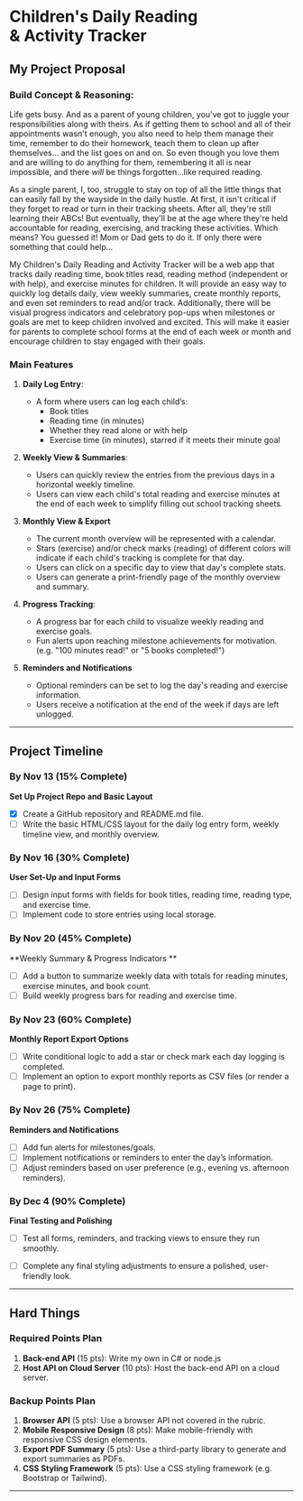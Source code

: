 # **Children's Daily Reading <br>& Activity Tracker**

## **My Project Proposal**

### **Build Concept & Reasoning:**
Life gets busy. And as a parent of young children, you've got to juggle your responsibilities along with theirs. As if getting them to school and all of their appointments wasn't enough, you also need to help them manage their time, remember to do their homework, teach them to clean up after themselves... and the list goes on and on. So even though you love them and are willing to do anything for them, remembering it all is near impossible, and there *will* be things forgotten...like required reading. 

As a single parent, I, too, struggle to stay on top of all the little things that can easily fall by the wayside in the daily hustle. At first, it isn't critical if they forget to read or turn in their tracking sheets. After all, they're still learning their ABCs! But eventually, they'll be at the age where they're held accountable for reading, exercising, and tracking these activities. Which means? You guessed it! Mom or Dad gets to do it. If only there were something that could help...

My Children's Daily Reading and Activity Tracker will be a web app that tracks daily reading time, book titles read, reading method (independent or with help), and exercise minutes for children. It will provide an easy way to quickly log details daily, view weekly summaries, create monthly reports, and even set reminders to read and/or track. Additionally, there will be visual progress indicators and celebratory pop-ups when milestones or goals are met to keep children involved and excited. This will make it easier for parents to complete school forms at the end of each week or month and encourage children to stay engaged with their goals.


### **Main Features**

1. **Daily Log Entry**:
   - A form where users can log each child’s:
     - Book titles
     - Reading time (in minutes)
     - Whether they read alone or with help
     - Exercise time (in minutes), starred if it meets their minute goal
   
2. **Weekly View & Summaries**:
   - Users can quickly review the entries from the previous days in a horizontal weekly timeline.
   - Users can view each child's total reading and exercise minutes at the end of each week to simplify filling out school tracking sheets.

3. **Monthly View & Export**
   - The current month overview will be represented with a calendar.
   - Stars (exercise) and/or check marks (reading) of different colors will indicate if each child's tracking is complete for that day.
   - Users can click on a specific day to view that day's complete stats. 
   - Users can generate a print-friendly page of the monthly overview and summary.
  
4. **Progress Tracking**:
   - A progress bar for each child to visualize weekly reading and exercise goals.
   - Fun alerts upon reaching milestone achievements for motivation. (e.g. "100 minutes read!" or "5 books completed!") 

5. **Reminders and Notifications**
   - Optional reminders can be set to log the day's reading and exercise information.
   - Users receive a notification at the end of the week if days are left unlogged.
 
---

## **Project Timeline**

### **By Nov 13 (15% Complete)**
**Set Up Project Repo and Basic Layout**
  - [x] Create a GitHub repository and README.md file.
  - [ ] Write the basic HTML/CSS layout for the daily log entry form, weekly timeline view, and monthly overview.
   
### **By Nov 16 (30% Complete)**
**User Set-Up and Input Forms**
  - [ ] Design input forms with fields for book titles, reading time, reading type, and exercise time.
  - [ ] Implement code to store entries using local storage.

### **By Nov 20 (45% Complete)**
**Weekly Summary & Progress Indicators **
  - [ ] Add a button to summarize weekly data with totals for reading minutes, exercise minutes, and book count.
  - [ ] Build weekly progress bars for reading and exercise time.

### **By Nov 23 (60% Complete)**
**Monthly Report Export Options**
  - [ ] Write conditional logic to add a star or check mark each day logging is completed.
  - [ ] Implement an option to export monthly reports as CSV files (or render a page to print).

### **By Nov 26 (75% Complete)**
**Reminders and Notifications**
  - [ ] Add fun alerts for milestones/goals.
  - [ ] Implement notifications or reminders to enter the day’s information.
  - [ ] Adjust reminders based on user preference (e.g., evening vs. afternoon reminders).

### **By Dec 4 (90% Complete)**
**Final Testing and Polishing**
  - [ ] Test all forms, reminders, and tracking views to ensure they run smoothly.
  - [ ] Complete any final styling adjustments to ensure a polished, user-friendly look.


---


## **Hard Things**

### Required Points Plan
1. **Back-end API** (15 pts): Write my own in C# or node.js
2. **Host API on Cloud Server** (10 pts): Host the back-end API on a cloud server.

### Backup Points Plan
1. **Browser API** (5 pts): Use a browser API not covered in the rubric.
2. **Mobile Responsive Design** (8 pts): Make mobile-friendly with responsive CSS design elements.
3. **Export PDF Summary** (5 pts): Use a third-party library to generate and export summaries as PDFs.
4. **CSS Styling Framework** (5 pts): Use a CSS styling framework (e.g. Bootstrap or Tailwind).

---
